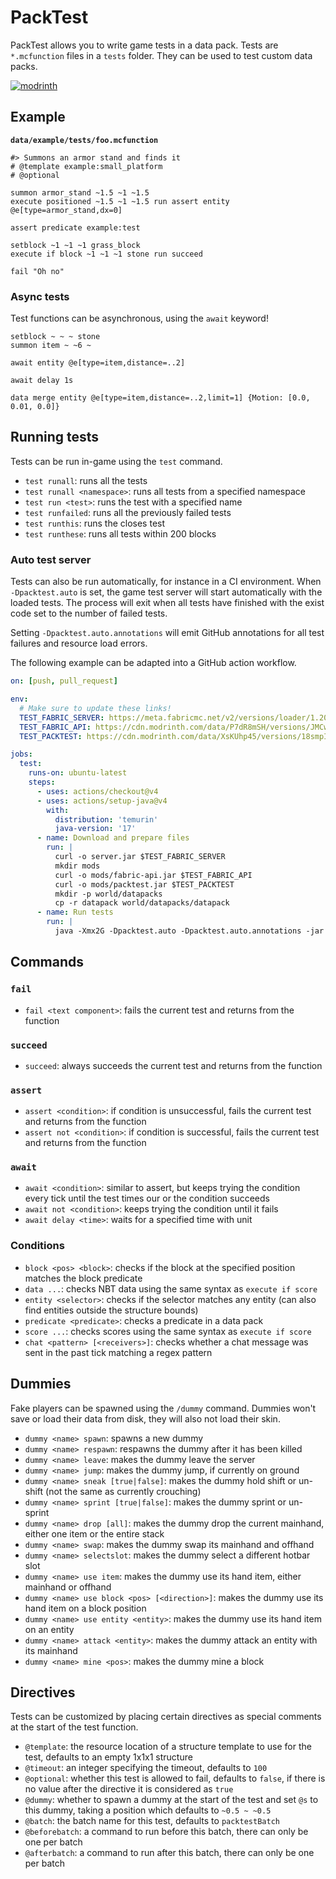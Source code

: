 # PackTest
PackTest allows you to write game tests in a data pack. Tests are `*.mcfunction` files in a `tests` folder. They can be used to test custom data packs.

[![modrinth](https://cdn.jsdelivr.net/npm/@intergrav/devins-badges@3/assets/cozy/available/modrinth_vector.svg)](https://modrinth.com/mod/packtest)

## Example
**`data/example/tests/foo.mcfunction`**
```mcfunction
#> Summons an armor stand and finds it
# @template example:small_platform
# @optional

summon armor_stand ~1.5 ~1 ~1.5
execute positioned ~1.5 ~1 ~1.5 run assert entity @e[type=armor_stand,dx=0]

assert predicate example:test

setblock ~1 ~1 ~1 grass_block
execute if block ~1 ~1 ~1 stone run succeed

fail "Oh no"
```

### Async tests
Test functions can be asynchronous, using the `await` keyword!
```mcfunction
setblock ~ ~ ~ stone
summon item ~ ~6 ~

await entity @e[type=item,distance=..2]

await delay 1s

data merge entity @e[type=item,distance=..2,limit=1] {Motion: [0.0, 0.01, 0.0]}
```

## Running tests
Tests can be run in-game using the `test` command.
* `test runall`: runs all the tests
* `test runall <namespace>`: runs all tests from a specified namespace
* `test run <test>`: runs the test with a specified name
* `test runfailed`: runs all the previously failed tests
* `test runthis`: runs the closes test
* `test runthese`: runs all tests within 200 blocks

### Auto test server
Tests can also be run automatically, for instance in a CI environment. When `-Dpacktest.auto` is set, the game test server will start automatically with the loaded tests. The process will exit when all tests have finished with the exist code set to the number of failed tests. 

Setting `-Dpacktest.auto.annotations` will emit GitHub annotations for all test failures and resource load errors.

The following example can be adapted into a GitHub action workflow.
```yaml
on: [push, pull_request]

env:
  # Make sure to update these links!
  TEST_FABRIC_SERVER: https://meta.fabricmc.net/v2/versions/loader/1.20.4/0.15.3/0.11.2/server/jar
  TEST_FABRIC_API: https://cdn.modrinth.com/data/P7dR8mSH/versions/JMCwDuki/fabric-api-0.92.0%2B1.20.4.jar
  TEST_PACKTEST: https://cdn.modrinth.com/data/XsKUhp45/versions/18smpIeE/packtest-1.6-mc1.20.4.jar

jobs:
  test:
    runs-on: ubuntu-latest
    steps:
      - uses: actions/checkout@v4
      - uses: actions/setup-java@v4
        with:
          distribution: 'temurin'
          java-version: '17'
      - name: Download and prepare files
        run: |
          curl -o server.jar $TEST_FABRIC_SERVER
          mkdir mods
          curl -o mods/fabric-api.jar $TEST_FABRIC_API
          curl -o mods/packtest.jar $TEST_PACKTEST
          mkdir -p world/datapacks
          cp -r datapack world/datapacks/datapack
      - name: Run tests
        run: |
          java -Xmx2G -Dpacktest.auto -Dpacktest.auto.annotations -jar server.jar nogui
```

## Commands

### `fail`
* `fail <text component>`: fails the current test and returns from the function

### `succeed`
* `succeed`: always succeeds the current test and returns from the function

### `assert`
* `assert <condition>`: if condition is unsuccessful, fails the current test and returns from the function
* `assert not <condition>`: if condition is successful, fails the current test and returns from the function

### `await`
* `await <condition>`: similar to assert, but keeps trying the condition every tick until the test times our or the condition succeeds
* `await not <condition>`: keeps trying the condition until it fails
* `await delay <time>`: waits for a specified time with unit

### Conditions
* `block <pos> <block>`: checks if the block at the specified position matches the block predicate
* `data ...`: checks NBT data using the same syntax as `execute if score`
* `entity <selector>`: checks if the selector matches any entity (can also find entities outside the structure bounds)
* `predicate <predicate>`: checks a predicate in a data pack
* `score ...`: checks scores using the same syntax as `execute if score`
* `chat <pattern> [<receivers>]`: checks whether a chat message was sent in the past tick matching a regex pattern

## Dummies
Fake players can be spawned using the `/dummy` command. Dummies won't save or load their data from disk, they will also not load their skin.

* `dummy <name> spawn`: spawns a new dummy
* `dummy <name> respawn`: respawns the dummy after it has been killed
* `dummy <name> leave`: makes the dummy leave the server
* `dummy <name> jump`: makes the dummy jump, if currently on ground
* `dummy <name> sneak [true|false]`: makes the dummy hold shift or un-shift (not the same as currently crouching)
* `dummy <name> sprint [true|false]`: makes the dummy sprint or un-sprint
* `dummy <name> drop [all]`: makes the dummy drop the current mainhand, either one item or the entire stack
* `dummy <name> swap`: makes the dummy swap its mainhand and offhand
* `dummy <name> selectslot`: makes the dummy select a different hotbar slot
* `dummy <name> use item`: makes the dummy use its hand item, either mainhand or offhand
* `dummy <name> use block <pos> [<direction>]`: makes the dummy use its hand item on a block position
* `dummy <name> use entity <entity>`: makes the dummy use its hand item on an entity
* `dummy <name> attack <entity>`: makes the dummy attack an entity with its mainhand
* `dummy <name> mine <pos>`: makes the dummy mine a block

## Directives
Tests can be customized by placing certain directives as special comments at the start of the test function.

* `@template`: the resource location of a structure template to use for the test, defaults to an empty 1x1x1 structure
* `@timeout`: an integer specifying the timeout, defaults to `100`
* `@optional`: whether this test is allowed to fail, defaults to `false`, if there is no value after the directive it is considered as `true`
* `@dummy`: whether to spawn a dummy at the start of the test and set `@s` to this dummy, taking a position which defaults to `~0.5 ~ ~0.5`
* `@batch`: the batch name for this test, defaults to `packtestBatch`
* `@beforebatch`: a command to run before this batch, there can only be one per batch
* `@afterbatch`: a command to run after this batch, there can only be one per batch
